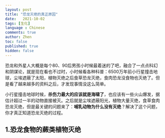 ```yaml
---
layout: post
title: "恐龙灭绝的真正原因"
date:   2021-10-02
tags: [生化]
language : Chinese
comments: true
author: Zhen
toc: false
published: true
hidden: false
---
```

恐龙和外星人大概是每个80、90后男孩小时候最着迷的了吧，融合了一点点科幻和阴谋论，就是现在看也不过时，小时候看各种科普：6500万年前小行星撞击地球，尘埃遮蔽了太阳，植物灭绝之后食草恐龙灭绝，食肉恐龙没食物也灭绝了。但是看了越来越多的资料之后，才发现事情没这么简单。 

小行星撞击地球时候，**杀伤力最大的应该就是海啸了**，也应该有一些火山爆发，据估计超过一半的动物直接被灭。之后就是尘埃遮蔽阳光，植物大量灭绝，食草食肉恐龙灭绝，但是最关键的问题来了：**哺乳动物为什么没有灭绝**？解决了这个问题，你才真正知道恐龙灭绝的过程。

## 1.恐龙食物的蕨类植物灭绝

<!--stackedit_data:
eyJoaXN0b3J5IjpbMTA1Nzc1ODY4NywtNDYyNzg3MzNdfQ==
-->